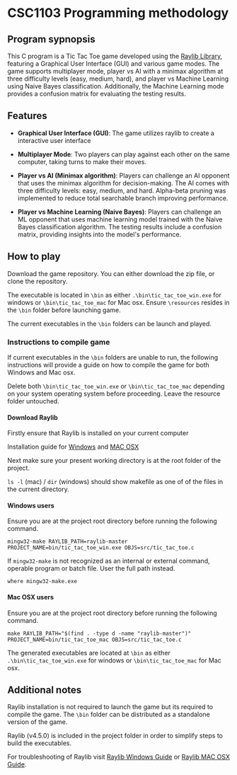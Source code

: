 # CSC1103 Programming methodology

## Program sypnopsis

This C program is a Tic Tac Toe game developed using the [Raylib Library](https://github.com/raysan5/raylib), featuring a Graphical User Interface (GUI) and various game modes. The game supports multiplayer mode, player vs AI with a minimax algorithm at three difficulty levels (easy, medium, hard), and player vs Machine Learning using Naive Bayes classification. Additionally, the Machine Learning mode provides a confusion matrix for evaluating the testing results.

## Features

* **Graphical User Interface (GUI)**: The game utilizes raylib to create a interactive user interface

* **Multiplayer Mode**: Two players can play against each other on the same computer, taking turns to make their moves.

* **Player vs AI (Minimax algorithm)**: Players can challenge an AI opponent that uses the minimax algorithm for decision-making. The AI comes with three difficulty levels: easy, medium, and hard. Alpha-beta pruning was implemented to reduce total searchable branch improving performance.

* **Player vs Machine Learning (Naive Bayes)**: Players can challenge an ML opponent that uses machine learning model trained with the Naive Bayes classification algorithm. The testing results include a confusion matrix, providing insights into the model's performance.

## How to play

Download the game repository. You can either download the zip file, or clone the repository.

The executable is located in `\bin` as either `.\bin\tic_tac_toe_win.exe` for windows or `\bin\tic_tac_toe_mac` for Mac osx. Ensure `\resources` resides in the `\bin` folder before launching game.

The current executables in the `\bin` folders can be launch and played.

### Instructions to compile game

If current executables in the `\bin` folders are unable to run, the following instructions will provide a guide on how to compile the game for both Windows and Mac osx.

Delete both `\bin\tic_tac_toe_win.exe` or `\bin\tic_tac_toe_mac` depending on your system operating system before proceeding. Leave the resource folder untouched.

#### Download Raylib

Firstly ensure that Raylib is installed on your current computer

Installation guide for [Windows](https://github.com/raysan5/raylib/wiki/Working-on-Windows) and [MAC OSX](https://github.com/raysan5/raylib/wiki/Working-on-macOS)

Next make sure your present working directory is at the root folder of the project.

`ls -l` (mac) / `dir` (windows) should show makefile as one of of the files in the current directory.

#### Windows users

Ensure you are at the project root directory before running the following command.

```text
mingw32-make RAYLIB_PATH=raylib-master PROJECT_NAME=bin/tic_tac_toe_win.exe OBJS=src/tic_tac_toe.c
```

If `mingw32-make` is not recognized as an internal or external command,
operable program or batch file. User the full path instead.

```text
where mingw32-make.exe
```

#### Mac OSX users

Ensure you are at the project root directory before running the following command.

```text
make RAYLIB_PATH="$(find . -type d -name "raylib-master")" PROJECT_NAME=bin/tic_tac_toe_mac OBJS=src/tic_tac_toe.c
```

The generated executables are located at `\bin` as either `.\bin\tic_tac_toe_win.exe` for windows or `\bin\tic_tac_toe_mac` for Mac osx.

## Additional notes

Raylib installation is not required to launch the game but its required to compile the game. The `\bin` folder can be distributed as a standalone version of the game.

Raylib (v4.5.0) is included in the project folder in order to simplify steps to build the executables.

For troubleshooting of Raylib visit [Raylib Windows Guide](https://github.com/raysan5/raylib/wiki/Working-on-Windows) or [Raylib MAC OSX Guide](https://github.com/raysan5/raylib/wiki/Working-on-macOS).
